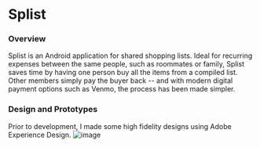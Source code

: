 # Splist

### Overview
Splist is an Android application for shared shopping lists. Ideal for recurring expenses between the same people, such as roommates or family, Splist saves time by having one person buy all the items from a compiled list. Other members simply pay the buyer back -- and with modern digital payment options such as Venmo, the process has been made simpler.

### Design and Prototypes
Prior to development, I made some high fidelity designs using Adobe Experience Design.
![image](https://user-images.githubusercontent.com/21299137/27813906-f20f23dc-602d-11e7-9b8f-ee6641132505.png)

